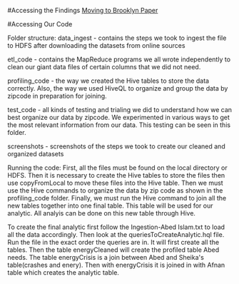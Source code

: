  
#Accessing the Findings
[Moving to Brooklyn Paper](https://medium.com/@ai1138/moving-to-brooklyn-8b6748fffcc5)

#Accessing Our Code

Folder structure:
data_ingest - contains the steps we took to ingest the file to HDFS after downloading the datasets from online sources

etl_code - contains the MapReduce programs we all wrote independently to clean our giant data files of certain columns that we did not need.

profiling_code - the way we created the Hive tables to store the data correctly. Also, the way we used HiveQL to organize and group the data by zipcode in preparation for joining.

test_code - all kinds of testing and trialing we did to understand how we can best organize our data by zipcode. We experimented in various ways to get the most relevant information from our data. This testing can be seen in this folder.

screenshots - screenshots of the steps we took to create our cleaned and organized datasets

Running the code:
First, all the files must be found on the local directory or HDFS. Then it is necessary to create the Hive tables to store the files then use copyFromLocal to move these files into the Hive table. Then we must use the Hive commands to organize the data by zip code as shown in the profiling_code folder. Finally, we must run the Hive command to join all the new tables together into one final table. This table will be used for our analytic. All analyis can be done on this new table through Hive. 

To create the final analytic first follow the Ingestion-Abed Islam.txt to load all the data accordingly. Then look at the queriesToCreateAnalytic.hql file. Run the file in the exact order the queries are in. It will first create all the tables. Then the table 
energyCleaned will create the profiled table Abed needs. The table energyCrisis is a join between Abed and Sheika's table(crashes and enery). Then with energyCrisis it is joined in with Afnan table which creates the analytic table.
